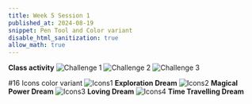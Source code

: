 ```yaml
---
title: Week 5 Session 1
published_at: 2024-08-19
snippet: Pen Tool and Color variant
disable_html_sanitization: true
allow_math: true
---
```


**Class activity**
![Challenge 1](Bezier_Game.png)
![Challenge 2](Pen_tool_Assignment.png)
![Challenge 3](Rabbit_Pen_tool.png)

#16 Icons color variant
![Icons1](Icon1_4colors.png)
**Exploration Dream**
![Icons2](Icon2_4colors.png)
**Magical Power Dream**
![Icons3](Icon3_4colors.png)
**Loving Dream**
![Icons4](Icon4_4colors.png)
**Time Travelling Dream**